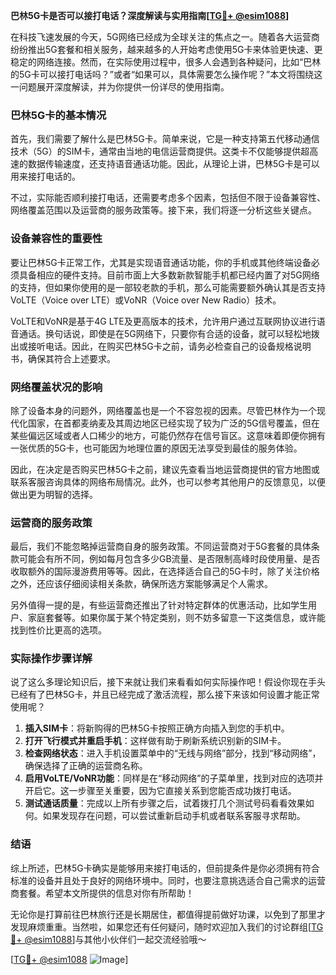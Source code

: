 **巴林5G卡是否可以接打电话？深度解读与实用指南[[TG💪+ @esim1088](https://t.me/s/esim1088)]**

在科技飞速发展的今天，5G网络已经成为全球关注的焦点之一。随着各大运营商纷纷推出5G套餐和相关服务，越来越多的人开始考虑使用5G卡来体验更快速、更稳定的网络连接。然而，在实际使用过程中，很多人会遇到各种疑问，比如“巴林的5G卡可以接打电话吗？”或者“如果可以，具体需要怎么操作呢？”本文将围绕这一问题展开深度解读，并为你提供一份详尽的使用指南。

### 巴林5G卡的基本情况

首先，我们需要了解什么是巴林5G卡。简单来说，它是一种支持第五代移动通信技术（5G）的SIM卡，通常由当地的电信运营商提供。这类卡不仅能够提供超高速的数据传输速度，还支持语音通话功能。因此，从理论上讲，巴林5G卡是可以用来接打电话的。

不过，实际能否顺利接打电话，还需要考虑多个因素，包括但不限于设备兼容性、网络覆盖范围以及运营商的服务政策等。接下来，我们将逐一分析这些关键点。

### 设备兼容性的重要性

要让巴林5G卡正常工作，尤其是实现语音通话功能，你的手机或其他终端设备必须具备相应的硬件支持。目前市面上大多数新款智能手机都已经内置了对5G网络的支持，但如果你使用的是一部较老款的手机，那么可能需要额外确认其是否支持VoLTE（Voice over LTE）或VoNR（Voice over New Radio）技术。

VoLTE和VoNR是基于4G LTE及更高版本的技术，允许用户通过互联网协议进行语音通话。换句话说，即使是在5G网络下，只要你有合适的设备，就可以轻松地拨出或接听电话。因此，在购买巴林5G卡之前，请务必检查自己的设备规格说明书，确保其符合上述要求。

### 网络覆盖状况的影响

除了设备本身的问题外，网络覆盖也是一个不容忽视的因素。尽管巴林作为一个现代化国家，在首都麦纳麦及其周边地区已经实现了较为广泛的5G信号覆盖，但在某些偏远区域或者人口稀少的地方，可能仍然存在信号盲区。这意味着即便你拥有一张优质的5G卡，也可能因为地理位置的原因无法享受到最佳的服务体验。

因此，在决定是否购买巴林5G卡之前，建议先查看当地运营商提供的官方地图或联系客服咨询具体的网络布局情况。此外，也可以参考其他用户的反馈意见，以便做出更为明智的选择。

### 运营商的服务政策

最后，我们不能忽略掉运营商自身的服务政策。不同运营商对于5G套餐的具体条款可能会有所不同，例如每月包含多少GB流量、是否限制高峰时段使用量、是否收取额外的国际漫游费用等等。因此，在选择适合自己的5G卡时，除了关注价格之外，还应该仔细阅读相关条款，确保所选方案能够满足个人需求。

另外值得一提的是，有些运营商还推出了针对特定群体的优惠活动，比如学生用户、家庭套餐等。如果你属于某个特定类别，则不妨多留意一下这类信息，或许能找到性价比更高的选项。

### 实际操作步骤详解

说了这么多理论知识后，接下来就让我们来看看如何实际操作吧！假设你现在手头已经有了巴林5G卡，并且已经完成了激活流程，那么接下来该如何设置才能正常使用呢？

1. **插入SIM卡**：将新购得的巴林5G卡按照正确方向插入到您的手机中。
2. **打开飞行模式并重启手机**：这样做有助于刷新系统识别新的SIM卡。
3. **检查网络状态**：进入手机设置菜单中的“无线与网络”部分，找到“移动网络”，确保选择了正确的运营商名称。
4. **启用VoLTE/VoNR功能**：同样是在“移动网络”的子菜单里，找到对应的选项并开启它。这一步骤至关重要，因为它直接关系到您能否成功拨打电话。
5. **测试通话质量**：完成以上所有步骤之后，试着拨打几个测试号码看看效果如何。如果发现存在问题，可以尝试重新启动手机或者联系客服寻求帮助。

### 结语

综上所述，巴林5G卡确实是能够用来接打电话的，但前提条件是你必须拥有符合标准的设备并且处于良好的网络环境中。同时，也要注意挑选适合自己需求的运营商套餐。希望本文所提供的信息对你有所帮助！

无论你是打算前往巴林旅行还是长期居住，都值得提前做好功课，以免到了那里才发现麻烦重重。当然啦，如果您还有任何疑问，随时欢迎加入我们的讨论群组[[TG💪+ @esim1088](https://t.me/s/esim1088)]与其他小伙伴们一起交流经验哦～

[[TG💪+ @esim1088](https://t.me/s/esim1088) ![Image](https://i.postimg.cc/4NQfJmqS/Snipaste-2025-05-13-00-14-12.png)]